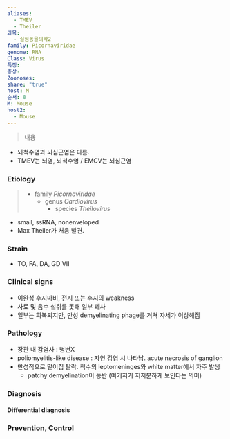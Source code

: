```yaml
---
aliases:
  - TMEV
  - Theiler
과목:
  - 실험동물의학2
family: Picornaviridae
genome: RNA
Class: Virus
특징: 
증상: 
Zoonoses: 
share: "true"
host: M
순서: 8
M: Mouse
host2:
  - Mouse
---
```

> 내용

- 뇌척수염과 뇌심근염은 다름.
- TMEV는 뇌염, 뇌척수염 / EMCV는 뇌심근염
### Etiology
> - family *Picornaviridae*
> 	- genus *Cardiovirus*
> 		- species *Theilovirus*

- small, ssRNA, nonenveloped
- Max Theiler가 처음 발견.
### Strain
- TO, FA, DA, GD VII
### Clinical signs
- 이완성 후지마비, 전지 또는 후지의 weakness
- 사료 및 음수 섭취를 못해 일부 폐사
- 일부는 회복되지만, 만성 demyelinating phage를 거쳐 자세가 이상해짐
### Pathology
 - 장관 내 감염사 : 병변X
 - poliomyelitis-like disease : 자연 감염 시 나타남. acute necrosis of ganglion
 - 만성적으로 말이집 탈락. 척수의 leptomeninges와 white matter에서 자주 발생
	 - patchy demyelination이 동반 (여기저기 지저분하게 보인다는 의미)

### Diagnosis
#### Differential diagnosis

### Prevention, Control
